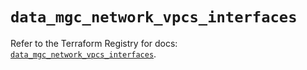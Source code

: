 # `data_mgc_network_vpcs_interfaces`

Refer to the Terraform Registry for docs: [`data_mgc_network_vpcs_interfaces`](https://registry.terraform.io/providers/magalucloud/mgc/0.39.0/docs/data-sources/network_vpcs_interfaces).
